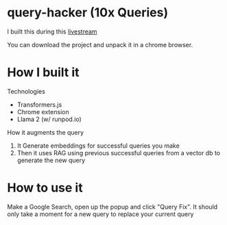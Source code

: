 # query-hacker (10x Queries)
I built this during this [livestream](https://youtube.com/live/g7ZURZgwZaw)

You can download the project and unpack it in a chrome browser.

# How I built it
Technologies
- Transformers.js
- Chrome extension
- Llama 2 (w/ runpod.io)

How it augments the query
1) It Generate embeddings for successful queries you make
2) Then it uses RAG using previous successful queries from a vector db to generate the new query

# How to use it
Make a Google Search, open up the popup and click "Query Fix". It should only take a moment for a new query to replace your current query